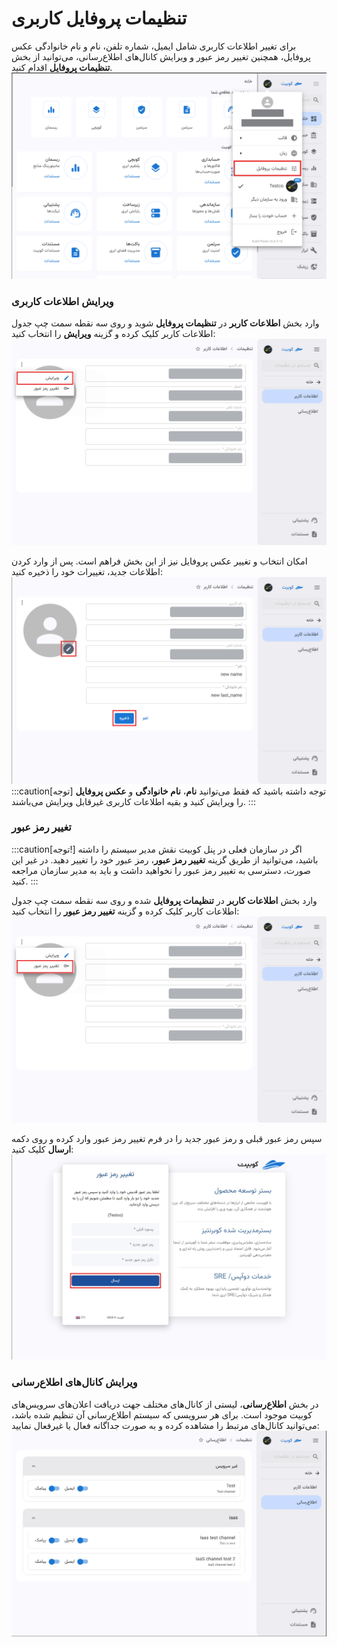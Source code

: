 # تنظیمات پروفایل کاربری

برای تغییر اطلاعات کاربری شامل ایمیل، شماره تلفن، نام و نام خانوادگی عکس پروفایل، همچنین تغییر رمز عبور و ویرایش کانال‌های اطلاع‌رسانی، می‌توانید از بخش **تنظیمات پروفایل** اقدام کنید.
![Profile: profile settings](profile-settings.png)

### ویرایش اطلاعات کاربری

وارد بخش **اطلاعات کاربر** در **تنظیمات پروفایل** شوید و روی سه نقطه سمت چپ جدول اطلاعات کاربر کلیک کرده و گزینه **ویرایش** را انتخاب کنید:
![Profile: edit profile info btn](edit-user-info-btn.png)

امکان انتخاب و تغییر عکس پروفایل نیز از این بخش فراهم است. پس از وارد کردن اطلاعات جدید، تغییرات خود را ذخیره کنید:
![Profile: edit user form](edit-user-form.png)
:::caution[توجه]
توجه داشته باشید که فقط می‌توانید **نام**، **نام خانوادگی** و **عکس پروفایل** را ویرایش کنید و بقیه اطلاعات کاربری غیرقابل ویرایش می‌باشند.
:::

### تغییر رمز عبور

:::caution[توجه!]
اگر در سازمان فعلی در پنل کوبیت نقش مدیر سیستم را داشته باشید، می‌توانید از طریق گزینه **تغییر رمز عبور**، رمز عبور خود را تغییر دهید. در غیر این صورت، دسترسی به تغییر رمز عبور را نخواهید داشت و باید به مدیر سازمان مراجعه کنید.
:::

وارد بخش **اطلاعات کاربر** در **تنظیمات پروفایل** شده و روی سه نقطه سمت چپ جدول اطلاعات کاربر کلیک کرده و گزینه **تغییر رمز عبور** را انتخاب کنید:
![Profile: change password btn](change-password-btn.png)

سپس رمز عبور قبلی و رمز عبور جدید را در فرم تغییر رمز عبور وارد کرده و روی دکمه **ارسال** کلیک کنید:
![Profile: change password form](change-password-form.png)

### ویرایش کانال‌های اطلاع‌رسانی

در بخش **اطلاع‌رسانی**، لیستی از کانال‌های مختلف جهت دریافت اعلان‌های سرویس‌های کوبیت موجود است. برای هر سرویسی که سیستم اطلاع‌رسانی آن تنظیم شده باشد، می‌توانید کانال‌های مرتبط را مشاهده کرده و به صورت جداگانه فعال یا غیرفعال نمایید:
![Profile: profile notices](profile-notices.png)
